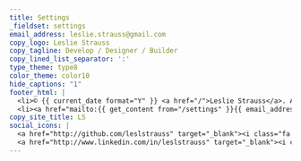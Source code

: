 ```yaml
---
title: Settings
_fieldset: settings
email_address: leslie.strauss@gmail.com
copy_logo: Leslie Strauss
copy_tagline: Develop / Designer / Builder
copy_lined_list_separator: ':'
type_theme: type8
color_theme: color10
hide_captions: "1"
footer_html: |
  <li>© {{ current_date format="Y" }} <a href="/">Leslie Strauss</a>. All rights reserved.</li>
  <li><a href="mailto:{{ get_content from="/settings" }}{{ email_address|obfuscate }}{{ /get_content }}"><i class="fa fa-envelope-o"></i> {{ get_content from="/settings" }}{{ email_address|obfuscate }}{{ /get_content }}</a></li>
copy_site_title: LS
social_icons: |
  <a href="http://github.com/leslstrauss" target="_blank"><i class="fa fa-github-square fa-2x"></i></a>
  <a href="http://www.linkedin.com/in/leslstrauss" target="_blank"><i class="fa fa-linkedin-square fa-2x"></i></a>
---
```



















































































